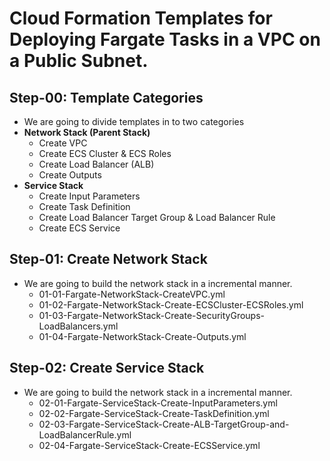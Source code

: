 # Cloud Formation Templates for Deploying Fargate Tasks in a VPC on a Public Subnet.

## Step-00: Template Categories
- We are going to divide templates in to two categories
- **Network Stack (Parent Stack)**
    - Create VPC
    - Create ECS Cluster & ECS Roles
    - Create Load Balancer (ALB)
    - Create Outputs
- **Service Stack**
    - Create Input Parameters
    - Create Task Definition
    - Create Load Balancer Target Group & Load Balancer Rule
    - Create ECS Service

## Step-01: Create Network Stack
- We are going to build the network stack in a incremental manner.     
    - 01-01-Fargate-NetworkStack-CreateVPC.yml
    - 01-02-Fargate-NetworkStack-Create-ECSCluster-ECSRoles.yml
    - 01-03-Fargate-NetworkStack-Create-SecurityGroups-LoadBalancers.yml
    - 01-04-Fargate-NetworkStack-Create-Outputs.yml

## Step-02: Create Service Stack
- We are going to build the network stack in a incremental manner.     
    - 02-01-Fargate-ServiceStack-Create-InputParameters.yml
    - 02-02-Fargate-ServiceStack-Create-TaskDefinition.yml
    - 02-03-Fargate-ServiceStack-Create-ALB-TargetGroup-and-LoadBalancerRule.yml
    - 02-04-Fargate-ServiceStack-Create-ECSService.yml
